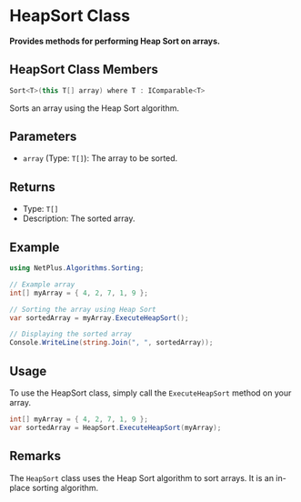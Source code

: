 # HeapSort Class

**Provides methods for performing Heap Sort on arrays.**

## HeapSort Class Members

```csharp
Sort<T>(this T[] array) where T : IComparable<T>
```

Sorts an array using the Heap Sort algorithm.

## Parameters

- `array` (Type: `T[]`): The array to be sorted.

## Returns

- Type: `T[]`
- Description: The sorted array.

## Example

```csharp
using NetPlus.Algorithms.Sorting;

// Example array
int[] myArray = { 4, 2, 7, 1, 9 };

// Sorting the array using Heap Sort
var sortedArray = myArray.ExecuteHeapSort();

// Displaying the sorted array
Console.WriteLine(string.Join(", ", sortedArray));
```

## Usage

To use the HeapSort class, simply call the `ExecuteHeapSort` method on your array.

```csharp
int[] myArray = { 4, 2, 7, 1, 9 };
var sortedArray = HeapSort.ExecuteHeapSort(myArray);
```

## Remarks

The `HeapSort` class uses the Heap Sort algorithm to sort arrays. It is an in-place sorting algorithm.
